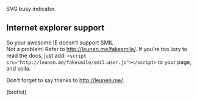 SVG busy indicator.

## Internet explorer support
So your awesome IE doesn't support SMIL.<br>
Not a problem! Refer to http://leunen.me/fakesmile/.
If you're too lazy to read the docs, just add:
`<script src="http://leunen.me/fakesmile/smil.user.js"></script>`
to your page, and voila.

Don't forget to say thanks to http://leunen.me/.

(brofist)
